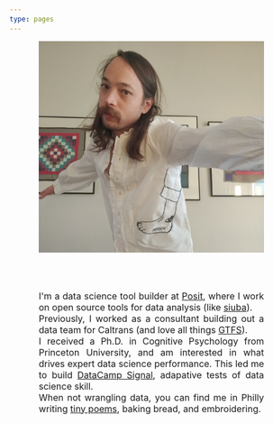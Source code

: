 ```yaml
---
type: pages
---
```


<style>
.about-portrait {
    margin: auto;
    max-width: 400px;
    padding-bottom: 50px;
}

.about-description p {
    font-size: 16px;
    max-width: 400px;
    margin: auto;
}
</style>

<div class="about-container">
  <div class="about-portrait">

  ![](/about--my-mug.jpg)

  </div>

  </div>
  <div class="about-description" style="text-align: justify;">

  I'm a data science tool builder at [Posit](https://posit.co/), where I work on open source tools for data analysis (like [siuba](https://siuba.org/)).
  
  Previously, I worked as a consultant building out a data team for Caltrans (and love all things [GTFS](https://gtfs.org/)).
  
  I received a Ph.D. in Cognitive Psychology from Princeton University, and am interested in what drives 
  expert data science performance. This led me to build [DataCamp Signal](https://www.datacamp.com/signal), adapative tests of data science skill.
  
  When not wrangling data, you can find me in Philly writing [tiny poems](/tiny), baking bread, and embroidering.


  </div>
</div>
